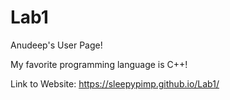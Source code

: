 # Lab1

Anudeep's User Page!

My favorite programming language is C++!

Link to Website: https://sleepypimp.github.io/Lab1/
